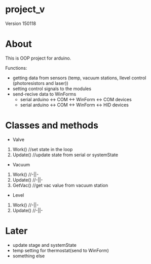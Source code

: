 # project_v
 Version 150118
 
# About
This is OOP project for arduino. 

Functions:
* getting data from sensors (temp, vacuum stations, llevel control (photoresistors and laser))
* setting control signals to the modules
* send-recive data to WinForms
  * serial arduino <-> COM <-> WinForm <-> COM devices 
  * serial arduino <-> COM <-> WinForm <-> HID devices 

# Classes and methods
* Valve 
1. Work()      //set state in the loop
2. Update()    //update state from serial or systemState

* Vacuum 
1. Work()      //-||-  
2. Update()    //-||-  
3. GetVac()    //get vac value from vacuum station

* Level 
1. Work()      //-||-  
2. Update()    //-||-  

# Later
* update stage and systemState
* temp setting for thermostat(send to WinForm)
* something else
